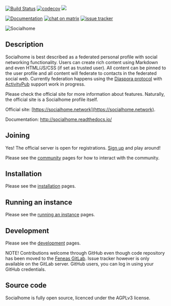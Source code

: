 [![Build Status](https://travis-ci.org/jaywink/socialhome.svg?branch=master)](https://travis-ci.org/jaywink/socialhome) [![codecov](https://codecov.io/gh/jaywink/socialhome/branch/master/graph/badge.svg)](https://codecov.io/gh/jaywink/socialhome) [![](https://img.shields.io/badge/license-AGPLv3-green.svg)](https://tldrlegal.com/license/gnu-affero-general-public-license-v3-(agpl-3.0))

[![Documentation](http://readthedocs.org/projects/socialhome/badge/?version=latest)](http://socialhome.readthedocs.io/en/latest/?badge=latest) [![chat on matrix](https://img.shields.io/matrix/socialhome:matrix.org.svg)](https://matrix.to/#/#socialhome:matrix.org) [![issue tracker](https://img.shields.io/badge/issue%20tracker-gitlab-orange.svg)](https://git.feneas.org/socialhome/socialhome/issues)

![Socialhome](http://socialhome.readthedocs.io/en/latest/_images/socialhome.png)

Description
-----------

Socialhome is best described as a federated personal profile with social networking functionality. Users can create rich content using Markdown and even HTML/JS/CSS (if set as trusted user). All content can be pinned to the user profile and all content will federate to contacts in the federated social web. Currently federation happens using the [Diaspora protocol](https://diaspora.github.io/diaspora_federation/) with [ActivityPub](https://www.w3.org/TR/activitypub/) support work in progress.

Please check the official site for more information about features. Naturally, the official site is a Socialhome profile itself.

Official site: [https://socialhome.network](https://socialhome.network).

Documentation: http://socialhome.readthedocs.io/

Joining
-------

Yes! The official server is open for registrations. [Sign up](https://socialhome.network/accounts/signup/) and play around!

Please see the [community](http://socialhome.readthedocs.io/en/latest/community.html) pages for how to interact with the community.

Installation
------------

Please see the [installation](http://socialhome.readthedocs.io/en/latest/installation.html) pages.

Running an instance
-------------------

Please see the [running an instance](http://socialhome.readthedocs.io/en/latest/running.html) pages.

Development
-----------

Please see the [development](http://socialhome.readthedocs.io/en/latest/development.html) pages.

NOTE! Contributions welcome through GitHub even though code repository has been moved to the [Feneas GitLab](https://git.feneas.org/socialhome/socialhome). Issue tracker however is only available on the GitLab server. GitHub users, you can log in using your GitHub credentials.

Source code
-----------

Socialhome is fully open source, licenced under the AGPLv3 license.
